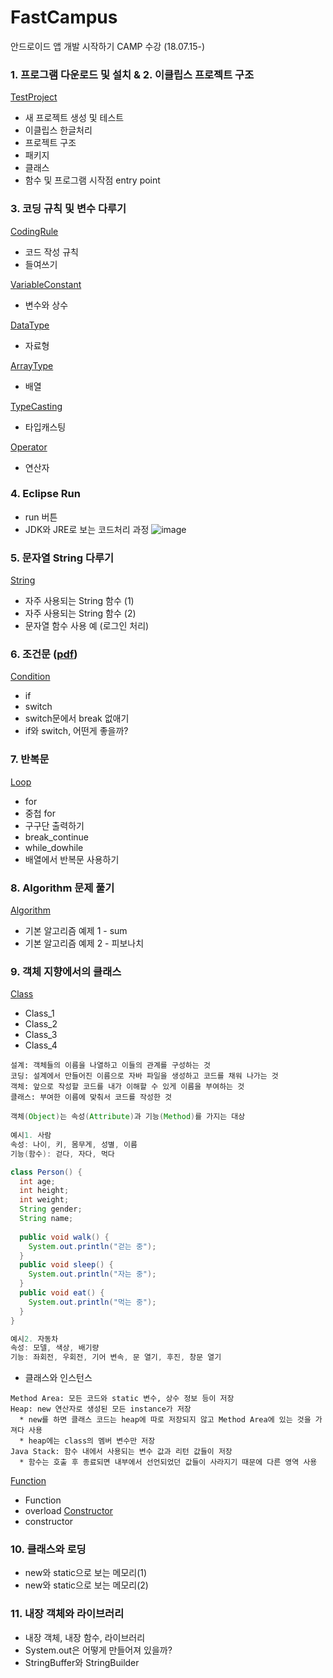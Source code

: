 # FastCampus
안드로이드 앱 개발 시작하기 CAMP 수강 (18.07.15-)

### 1. 프로그램 다운로드 및 설치 & 2. 이클립스 프로젝트 구조
<a href="https://github.com/HyeranShin/FastCampus/tree/master/TestProject/src/com/hyeran/testproject">TestProject</a>
- 새 프로젝트 생성 및 테스트
- 이클립스 한글처리
- 프로젝트 구조
- 패키지
- 클래스
- 함수 및 프로그램 시작점 entry point

### 3. 코딩 규칙 및 변수 다루기
<a href="https://github.com/HyeranShin/FastCampus/tree/master/CodingRule/src/com/hyeran/codingrule">CodingRule</a>
- 코드 작성 규칙
- 들여쓰기

<a href="https://github.com/HyeranShin/FastCampus/tree/master/VariableConstant/src/com/hyeran/variableconstant">VariableConstant</a>
- 변수와 상수

<a href="https://github.com/HyeranShin/FastCampus/tree/master/DataType/src/com/hyeran/datatype">DataType</a>
- 자료형

<a href="https://github.com/HyeranShin/FastCampus/tree/master/ArrayType/src/com/hyeran/arraytype">ArrayType</a>
- 배열

<a href="https://github.com/HyeranShin/FastCampus/tree/master/TypeCasting/src/com/hyeran/typecasting">TypeCasting</a>
- 타입캐스팅

<a href="https://github.com/HyeranShin/FastCampus/tree/master/Operator/src/com/hyeran/operator">Operator</a>
- 연산자

### 4. Eclipse Run
- run 버튼
- JDK와 JRE로 보는 코드처리 과정
![image](https://user-images.githubusercontent.com/38368820/42943691-710977a4-8b9e-11e8-821c-e15679b181b0.png)

### 5. 문자열 String 다루기
<a href="https://github.com/HyeranShin/FastCampus/tree/master/String/src/com/hyeran/string">String</a>
- 자주 사용되는 String 함수 (1)
- 자주 사용되는 String 함수 (2)
- 문자열 함수 사용 예 (로그인 처리)

### 6. 조건문 (<a href="https://github.com/HyeranShin/FastCampus/blob/master/Condition/java%20%EC%A0%9C%EC%96%B4%EB%AC%B8.pdf">pdf</a>)
<a href="https://github.com/HyeranShin/FastCampus/tree/master/Condition/src/com/hyeran/condition">Condition</a>
- if
- switch
- switch문에서 break 없애기
- if와 switch, 어떤게 좋을까?

### 7. 반복문 
<a href="https://github.com/HyeranShin/FastCampus/tree/master/Loop/src/com/hyeran/loop">Loop</a>
- for
- 중첩 for
- 구구단 출력하기
- break_continue
- while_dowhile
- 배열에서 반복문 사용하기

### 8. Algorithm 문제 풀기
<a href="https://github.com/HyeranShin/FastCampus/tree/master/Algorithm/src/com/hyeran/algorithm">Algorithm</a>
- 기본 알고리즘 예제 1 - sum
- 기본 알고리즘 예제 2 - 피보나치

### 9. 객체 지향에서의 클래스
<a href="https://github.com/HyeranShin/FastCampus/tree/master/Class/src/com/hyeran/clazz">Class<a>
- Class_1
- Class_2
- Class_3
- Class_4
```
설계: 객체들의 이름을 나열하고 이들의 관계를 구성하는 것
코딩: 설계에서 만들어진 이름으로 자바 파일을 생성하고 코드를 채워 나가는 것
객체: 앞으로 작성할 코드를 내가 이해할 수 있게 이름을 부여하는 것
클래스: 부여한 이름에 맞춰서 코드를 작성한 것
```
```Java
객체(Object)는 속성(Attribute)과 기능(Method)를 가지는 대상
  
예시1. 사람
속성: 나이, 키, 몸무게, 성별, 이름
기능(함수): 걷다, 자다, 먹다

class Person() {
  int age;
  int height;
  int weight;
  String gender;
  String name;
  
  public void walk() {
    System.out.println("걷는 중");
  }
  public void sleep() {
    System.out.println("자는 중");
  }
  public void eat() {
    System.out.println("먹는 중");
  }
}

예시2. 자동차
속성: 모델, 색상, 배기량
기능: 좌회전, 우회전, 기어 변속, 문 열기, 후진, 창문 열기
```
- 클래스와 인스턴스     
```
Method Area: 모든 코드와 static 변수, 상수 정보 등이 저장
Heap: new 연산자로 생성된 모든 instance가 저장
  * new를 하면 클래스 코드는 heap에 따로 저장되지 않고 Method Area에 있는 것을 가져다 사용
  * heap에는 class의 멤버 변수만 저장
Java Stack: 함수 내에서 사용되는 변수 값과 리턴 값들이 저장
  * 함수는 호출 후 종료되면 내부에서 선언되었던 값들이 사라지기 때문에 다른 영역 사용
```

<a href="https://github.com/HyeranShin/FastCampus/tree/master/Function/src/com/hyeran/function">Function</a>
- Function
- overload
<a href="https://github.com/HyeranShin/FastCampus/tree/master/Constructor/src/com/hyeran/constructor">Constructor</a>
- constructor

### 10. 클래스와 로딩
- new와 static으로 보는 메모리(1)
- new와 static으로 보는 메모리(2)

### 11. 내장 객체와 라이브러리
- 내장 객체, 내장 함수, 라이브러리
- System.out은 어떻게 만들어져 있을까?
- StringBuffer와 StringBuilder
